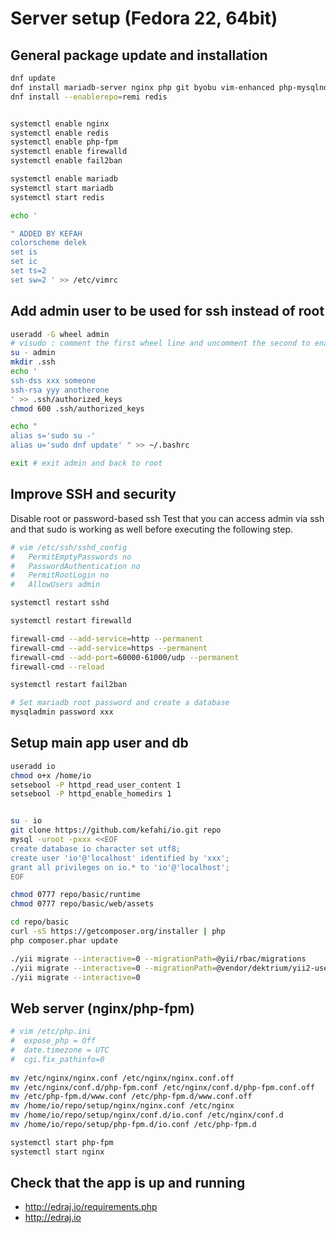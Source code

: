 
# Server setup (Fedora 22, 64bit)

## General package update and installation

```bash
dnf update
dnf install mariadb-server nginx php git byobu vim-enhanced php-mysqlnd php-fpm mosh fcgi firewalld fail2ban php-pecl-imagick php-gd php-mbstring php-pecl-apcu php-opcache  php-pecl-redis php-mcrypt php-intl php-pecl-zip http://rpms.famillecollet.com/fedora/remi-release-22.rpm
dnf install --enablerepo=remi redis


systemctl enable nginx
systemctl enable redis
systemctl enable php-fpm
systemctl enable firewalld
systemctl enable fail2ban

systemctl enable mariadb
systemctl start mariadb
systemctl start redis

echo '

" ADDED BY KEFAH
colorscheme delek
set is
set ic
set ts=2
set sw=2 ' >> /etc/vimrc
```

## Add admin user to be used for ssh instead of root
```bash
useradd -G wheel admin
# visudo : comment the first wheel line and uncomment the second to enable passwordless switch to root
su - admin
mkdir .ssh
echo '
ssh-dss xxx someone
ssh-rsa yyy anotherone
' >> .ssh/authorized_keys
chmod 600 .ssh/authorized_keys

echo "
alias s='sudo su -'
alias u='sudo dnf update' " >> ~/.bashrc

exit # exit admin and back to root
```

## Improve SSH and security

Disable root or password-based ssh 
Test that you can access admin via ssh and that sudo is working as well before executing the following step.
```bash
# vim /etc/ssh/sshd_config
#   PermitEmptyPasswords no
#   PasswordAuthentication no
#   PermitRootLogin no
#   AllowUsers admin

systemctl restart sshd

systemctl restart firewalld

firewall-cmd --add-service=http --permanent
firewall-cmd --add-service=https --permanent
firewall-cmd --add-port=60000-61000/udp --permanent
firewall-cmd --reload

systemctl restart fail2ban

# Set mariadb root password and create a database
mysqladmin password xxx
```

## Setup main app user and db
```bash
useradd io
chmod o+x /home/io
setsebool -P httpd_read_user_content 1
setsebool -P httpd_enable_homedirs 1


su - io
git clone https://github.com/kefahi/io.git repo
mysql -uroot -pxxx <<EOF
create database io character set utf8;
create user 'io'@'localhost' identified by 'xxx';
grant all privileges on io.* to 'io'@'localhost';
EOF

chmod 0777 repo/basic/runtime
chmod 0777 repo/basic/web/assets

cd repo/basic
curl -sS https://getcomposer.org/installer | php
php composer.phar update

./yii migrate --interactive=0 --migrationPath=@yii/rbac/migrations
./yii migrate --interactive=0 --migrationPath=@vendor/dektrium/yii2-user/migrations
./yii migrate --interactive=0
```

## Web server (nginx/php-fpm)
```bash
# vim /etc/php.ini
#  expose_php = Off
#  date.timezone = UTC
#  cgi.fix_pathinfo=0
  
mv /etc/nginx/nginx.conf /etc/nginx/nginx.conf.off
mv /etc/nginx/conf.d/php-fpm.conf /etc/nginx/conf.d/php-fpm.conf.off
mv /etc/php-fpm.d/www.conf /etc/php-fpm.d/www.conf.off
mv /home/io/repo/setup/nginx/nginx.conf /etc/nginx
mv /home/io/repo/setup/nginx/conf.d/io.conf /etc/nginx/conf.d
mv /home/io/repo/setup/php-fpm.d/io.conf /etc/php-fpm.d

systemctl start php-fpm
systemctl start nginx
```


## Check that the app is up and running
- http://edraj.io/requirements.php
- http://edraj.io

